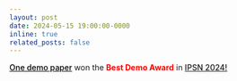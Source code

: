 ```yaml
---
layout: post
date: 2024-05-15 19:00:00-0000
inline: true
related_posts: false
---
```


<!-- <a href="https://dl.acm.org/doi/abs/10.1109/IPSN61024.2024.00029" style="font-weight: 500;">One demo paper</a> won the <span style="color: red; font-weight: bold;">Best Demo Award</span> in <a href="https://ipsn.acm.org/2024/index.html" style="font-weight: 500;">IPSN 2024!</a> -->

<a href="https://dl.acm.org/doi/abs/10.1109/IPSN61024.2024.00029" style="font-weight: 500; color: black;">One demo paper</a> won the <span style="color: red; font-weight: bold;">Best Demo Award</span> in <a href="https://ipsn.acm.org/2024/index.html" style="font-weight: 500;">IPSN 2024!</a>